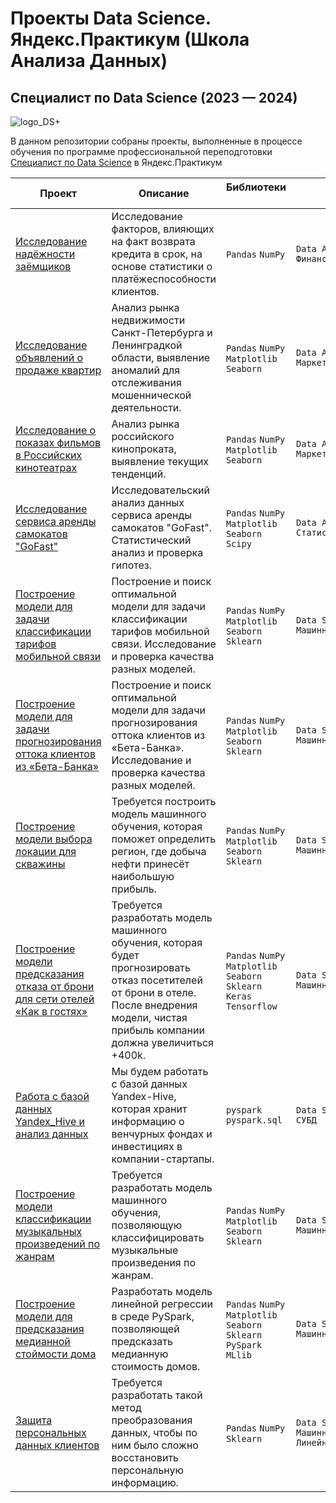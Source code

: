 # Проекты Data Science. Яндекс.Практикум (Школа Анализа Данных)
## Специалист по Data Science (2023 — 2024)
![logo_DS+](https://github.com/Verbasik/Data_science_plus-yandex_praktikum/assets/109856541/b80c6642-d6f8-4398-9e92-cca355f4cb98)

В данном репозитории собраны проекты, выполненные в процессе обучения по программе профессиональной переподготовки [Специалист по Data Science](https://practicum.yandex.ru/data-scientist-plus/) в Яндекс.Практикум

| Проект | Описание | Библиотеки &nbsp; &nbsp; | Навыки &nbsp; &nbsp; |
|---|---|---|---|
| [Исследование надёжности заёмщиков](https://github.com/Verbasik/Yandex.Practicum.DataScience/tree/main/01_%D0%98%D1%81%D1%81%D0%BB%D0%B5%D0%B4%D0%BE%D0%B2%D0%B0%D0%BD%D0%B8%D0%B5%20%D0%BD%D0%B0%D0%B4%D0%B5%CC%88%D0%B6%D0%BD%D0%BE%D1%81%D1%82%D0%B8%20%D0%B7%D0%B0%D0%B5%CC%88%D0%BC%D1%89%D0%B8%D0%BA%D0%BE%D0%B2) | Исследование факторов, влияющих на факт возврата кредита в срок, на основе статистики о платёжеспособности клиентов. | `Pandas` `NumPy` | `Data Analysis`<br>`Финансовый_анализ` |
| [Исследование объявлений о продаже квартир](https://github.com/Verbasik/Yandex.Practicum.DataScience/tree/main/02_%D0%98%D1%81%D1%81%D0%BB%D0%B5%D0%B4%D0%BE%D0%B2%D0%B0%D0%BD%D0%B8%D0%B5%20%D0%BE%D0%B1%D1%8A%D1%8F%D0%B2%D0%BB%D0%B5%D0%BD%D0%B8%D0%B8%CC%86%20%D0%BE%20%D0%BF%D1%80%D0%BE%D0%B4%D0%B0%D0%B6%D0%B5%20%D0%BA%D0%B2%D0%B0%D1%80%D1%82%D0%B8%D1%80) | Анализ рынка недвижимости Санкт-Петербурга и Ленинградкой области, выявление аномалий для отслеживания мошеннической деятельности. | `Pandas` `NumPy` `Matplotlib` `Seaborn` | `Data Analysis`<br>`Маркетинг_анализ` |
| [Исследование о показах фильмов в Российских кинотеатрах](https://github.com/Verbasik/Yandex.Practicum.DataScience/tree/main/03_%D0%98%D1%81%D1%81%D0%BB%D0%B5%D0%B4%D0%BE%D0%B2%D0%B0%D0%BD%D0%B8%D0%B5%20%D0%BE%20%D0%BF%D0%BE%D0%BA%D0%B0%D0%B7%D0%B0%D1%85%20%D1%84%D0%B8%D0%BB%D1%8C%D0%BC%D0%BE%D0%B2%20%D0%B2%20%D0%A0%D0%BE%D1%81%D1%81%D0%B8%D0%B8%CC%86%D1%81%D0%BA%D0%B8%D1%85%20%D0%BA%D0%B8%D0%BD%D0%BE%D1%82%D0%B5%D0%B0%D1%82%D1%80%D0%B0%D1%85) | Анализ рынка российского кинопроката, выявление текущих тенденций. | `Pandas` `NumPy` `Matplotlib` `Seaborn` | `Data Analysis`<br>`Маркетинг_анализ` |
| [Исследование сервиса аренды самокатов "GoFast"](https://github.com/Verbasik/Yandex.Practicum.DataScience/tree/main/04_%D0%98%D1%81%D1%81%D0%BB%D0%B5%D0%B4%D0%BE%D0%B2%D0%B0%D0%BD%D0%B8%D0%B5%20%D1%81%D0%B5%D1%80%D0%B2%D0%B8%D1%81%D0%B0%20%D0%B0%D1%80%D0%B5%D0%BD%D0%B4%D1%8B%20%D1%81%D0%B0%D0%BC%D0%BE%D0%BA%D0%B0%D1%82%D0%BE%D0%B2) | Исследовательский анализ данных  сервиса аренды самокатов "GoFast". Статистический анализ и проверка гипотез. | `Pandas` `NumPy` `Matplotlib` `Seaborn` `Scipy`| `Data Analysis`<br>`Статистический_анализ` |
| [Построение модели для задачи классификации тарифов мобильной связи](https://github.com/Verbasik/Yandex.Practicum.DataScience/tree/965aa13c6423c7df749700603d8e82218dfe33de/05_%D0%A1%D0%BE%D0%B7%D0%B4%D0%B0%D0%BD%D0%B8%D0%B5%20%D0%BC%D0%BE%D0%B4%D0%B5%D0%BB%D0%B8%20%D0%B4%D0%BB%D1%8F%20%D0%BC%D0%BE%D0%B1%D0%B8%D0%BB%D1%8C%D0%BD%D0%BE%D0%B3%D0%BE%20%D0%BE%D0%BF%D0%B5%D1%80%D0%B0%D1%82%D0%BE%D1%80%D0%B0%20%C2%AB%D0%9C%D0%B5%D0%B3%D0%B0%D0%BB%D0%B0%D0%B8%CC%86%D0%BD%C2%BB) | Построение и поиск оптимальной модели для задачи классификации тарифов мобильной связи. Исследование и проверка качества разных моделей. | `Pandas` `NumPy` `Matplotlib` `Seaborn` `Sklearn`| `Data Science`<br>`Машинное обучение` |
| [Построение модели для задачи прогнозирования оттока клиентов из «Бета-Банка»](https://github.com/Verbasik/Yandex.Practicum.DataScience/tree/7a472d1223a3d84f784253dcafe4944a68438187/06_%D0%A1%D0%BE%D0%B7%D0%B4%D0%B0%D0%BD%D0%B8%D0%B5%20%D0%BC%D0%BE%D0%B4%D0%B5%D0%BB%D0%B8%20%D0%B4%D0%BB%D1%8F%20%D0%B1%D0%B0%D0%BD%D0%BA%D0%B0%20%C2%AB%D0%91%D0%B5%D1%82%D0%B0-%D0%91%D0%B0%D0%BD%D0%BA%C2%BB) | Построение и поиск оптимальной модели для задачи прогнозирования оттока клиентов из «Бета-Банка». Исследование и проверка качества разных моделей. | `Pandas` `NumPy` `Matplotlib` `Seaborn` `Sklearn`| `Data Science`<br>`Машинное обучение` |
| [Построение модели выбора локации для скважины](https://github.com/Verbasik/Yandex.Practicum.DataScience/tree/e94539fe78caf667e4385db1599d5493331acd54/07_%D0%A1%D0%BE%D0%B7%D0%B4%D0%B0%D0%BD%D0%B8%D0%B5%20%D0%BC%D0%BE%D0%B4%D0%B5%D0%BB%D0%B8%20%D0%B4%D0%BB%D1%8F%20%D0%BD%D0%B5%D1%84%D1%82%D0%B5%D0%B4%D0%BE%D0%B1%D1%8B%D0%B2%D0%B0%D1%8E%D1%89%D0%B5%D0%B8%CC%86%20%D0%BA%D0%BE%D0%BC%D0%BF%D0%B0%D0%BD%D0%B8%D0%B8%20%22GlavRosGosNeft%22) | Требуется построить модель машинного обучения, которая поможет определить регион, где добыча нефти принесёт наибольшую прибыль. | `Pandas` `NumPy` `Matplotlib` `Seaborn` `Sklearn`| `Data Science`<br>`Машинное обучение` |
| [Построение модели предсказания отказа от брони для сети отелей «Как в гостях»](https://github.com/Verbasik/Yandex.Practicum.DataScience/blob/98d6829c50df789be342e8b73e0fc7d562e424bf/08_%D0%A1%D0%BE%D0%B7%D0%B4%D0%B0%D0%BD%D0%B8%D0%B5%20%D0%BC%D0%BE%D0%B4%D0%B5%D0%BB%D0%B8%20%D0%B4%D0%BB%D1%8F%20%D1%81%D0%B5%D1%82%D0%B8%20%D0%BE%D1%82%D0%B5%D0%BB%D0%B5%D0%B8%CC%86%20%C2%AB%D0%9A%D0%B0%D0%BA%20%D0%B2%20%D0%B3%D0%BE%D1%81%D1%82%D1%8F%D1%85%C2%BB/README.md) | Требуется разработать модель машинного обучения, которая будет прогнозировать отказ посетителей от брони в отеле. После внедрения модели, чистая прибыль компании должна увеличиться +400k. | `Pandas` `NumPy` `Matplotlib` `Seaborn` `Sklearn` `Keras` `Tensorflow`| `Data Science`<br>`Машинное обучение` |
| [Работа с базой данных Yandex_Hive и анализ данных](https://github.com/Verbasik/Yandex.Practicum.DataScience/tree/2ccf4700265b88e7bf09cc7ae0feb464ad9a3787/09_%D0%92%D0%B7%D0%B0%D0%B8%D0%BC%D0%BE%D0%B4%D0%B5%D0%B9%D1%81%D1%82%D0%B2%D0%B8%D0%B5_%D1%81_Yandex_Hive#%D0%BE%D0%BF%D0%B8%D1%81%D0%B0%D0%BD%D0%B8%D0%B5) | Мы будем работать с базой данных Yandex-Hive, которая хранит информацию о венчурных фондах и инвестициях в компании-стартапы.| `pyspark` `pyspark.sql`| `Data Science`<br>`СУБД` |
| [Построение модели классификации музыкальных произведений по жанрам](https://github.com/Verbasik/Yandex.Practicum.DataScience/tree/e87c9161d2f7c50081f6c3819b59b18ad7a88120/10_%D0%9F%D0%BE%D1%81%D1%82%D1%80%D0%BE%D0%B5%D0%BD%D0%B8%D0%B5%20%D0%BC%D0%BE%D0%B4%D0%B5%D0%BB%D0%B8%20%D0%BA%D0%BB%D0%B0%D1%81%D1%81%D0%B8%D1%84%D0%B8%D0%BA%D0%B0%D1%86%D0%B8%D0%B8%20%D0%BC%D1%83%D0%B7%D1%8B%D0%BA%D0%B0%D0%BB%D1%8C%D0%BD%D1%8B%D1%85%20%D0%BF%D1%80%D0%BE%D0%B8%D0%B7%D0%B2%D0%B5%D0%B4%D0%B5%D0%BD%D0%B8%D0%B9%20%D0%BF%D0%BE%20%D0%B6%D0%B0%D0%BD%D1%80%D0%B0%D0%BC) | Требуется разработать модель машинного обучения, позволяющую классифицировать музыкальные произведения по жанрам.| `Pandas` `NumPy` `Matplotlib` `Seaborn` `Sklearn`| `Data Science`<br>`Машинное обучение` |
| [Построение модели для предсказания медианной стоймости дома](https://github.com/Verbasik/Yandex.Practicum.DataScience/tree/fcd6f2ee802e635792bfef03c019d3559dfdb7c1/11_%D0%9F%D0%BE%D1%81%D1%82%D1%80%D0%BE%D0%B5%D0%BD%D0%B8%D0%B5%20%D0%BC%D0%BE%D0%B4%D0%B5%D0%BB%D0%B8%20%D0%B4%D0%BB%D1%8F%20%D0%BF%D1%80%D0%B5%D0%B4%D1%81%D0%BA%D0%B0%D0%B7%D0%B0%D0%BD%D0%B8%D1%8F%20%D0%BC%D0%B5%D0%B4%D0%B8%D0%B0%D0%BD%D0%BD%D0%BE%D0%B9%20%D1%81%D1%82%D0%BE%D0%B9%D0%BC%D0%BE%D1%81%D1%82%D0%B8%20%D0%B4%D0%BE%D0%BC%D0%B0) | Разработать модель линейной регрессии в среде PySpark, позволяющей предсказать медианную стоимость домов.| `Pandas` `NumPy` `Matplotlib` `Seaborn` `Sklearn` `PySpark` `MLlib`| `Data Science`<br>`Машинное обучение` |
| [Защита персональных данных клиентов](https://github.com/Verbasik/Yandex.Practicum.DataScience/tree/2e863d1d181a0e2b8204789ba43dc45d6908cfb8/12_%D0%97%D0%B0%D1%89%D0%B8%D1%82%D0%B0%20%D0%BF%D0%B5%D1%80%D1%81%D0%BE%D0%BD%D0%B0%D0%BB%D1%8C%D0%BD%D1%8B%D1%85%20%D0%B4%D0%B0%D0%BD%D0%BD%D1%8B%D1%85%20%D0%BA%D0%BB%D0%B8%D0%B5%D0%BD%D1%82%D0%BE%D0%B2) | Требуется разработать такой метод преобразования данных, чтобы по ним было сложно восстановить персональную информацию.| `Pandas` `NumPy` `Sklearn`| `Data Science`<br>`Машинное обучение`<br>`Линейная алгебра`|

